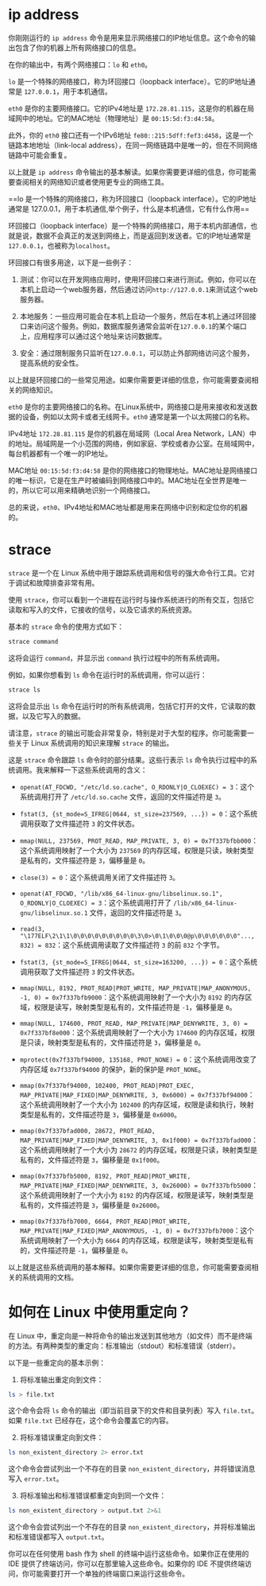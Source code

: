 # ip address
你刚刚运行的 `ip address` 命令是用来显示网络接口的IP地址信息。这个命令的输出包含了你的机器上所有网络接口的信息。

在你的输出中，有两个网络接口：`lo` 和 `eth0`。

`lo` 是一个特殊的网络接口，称为环回接口（loopback interface）。它的IP地址通常是 `127.0.0.1`，用于本机通信。

`eth0` 是你的主要网络接口。它的IPv4地址是 `172.28.81.115`，这是你的机器在局域网中的地址。它的MAC地址（物理地址）是 `00:15:5d:f3:d4:58`。

此外，你的 `eth0` 接口还有一个IPv6地址 `fe80::215:5dff:fef3:d458`，这是一个链路本地地址（link-local address），在同一网络链路中是唯一的，但在不同网络链路中可能会重复。

以上就是 `ip address` 命令输出的基本解读。如果你需要更详细的信息，你可能需要查阅相关的网络知识或者使用更专业的网络工具。

==lo 是一个特殊的网络接口，称为环回接口（loopback interface）。它的IP地址通常是 127.0.0.1，用于本机通信,举个例子，什么是本机通信，它有什么作用==

环回接口（loopback interface）是一个特殊的网络接口，用于本机内部通信，也就是说，数据不会真正的发送到网络上，而是返回到发送者。它的IP地址通常是`127.0.0.1`，也被称为`localhost`。

环回接口有很多用途，以下是一些例子：

1. 测试：你可以在开发网络应用时，使用环回接口来进行测试。例如，你可以在本机上启动一个web服务器，然后通过访问`http://127.0.0.1`来测试这个web服务器。

2. 本地服务：一些应用可能会在本机上启动一个服务，然后在本机上通过环回接口来访问这个服务。例如，数据库服务通常会监听在`127.0.0.1`的某个端口上，应用程序可以通过这个地址来访问数据库。

3. 安全：通过限制服务只监听在`127.0.0.1`，可以防止外部网络访问这个服务，提高系统的安全性。

以上就是环回接口的一些常见用途。如果你需要更详细的信息，你可能需要查阅相关的网络知识。

`eth0` 是你的主要网络接口的名称。在Linux系统中，网络接口是用来接收和发送数据的设备，例如以太网卡或者无线网卡。`eth0` 通常是第一个以太网接口的名称。

IPv4地址 `172.28.81.115` 是你的机器在局域网（Local Area Network，LAN）中的地址。局域网是一个小范围的网络，例如家庭、学校或者办公室。在局域网中，每台机器都有一个唯一的IP地址。

MAC地址 `00:15:5d:f3:d4:58` 是你的网络接口的物理地址。MAC地址是网络接口的唯一标识，它是在生产时被编码到网络接口中的。MAC地址在全世界是唯一的，所以它可以用来精确地识别一个网络接口。

总的来说，`eth0`、IPv4地址和MAC地址都是用来在网络中识别和定位你的机器的。

# strace
`strace` 是一个在 Linux 系统中用于跟踪系统调用和信号的强大命令行工具。它对于调试和故障排查非常有用。

使用 `strace`，你可以看到一个进程在运行时与操作系统进行的所有交互，包括它读取和写入的文件，它接收的信号，以及它请求的系统资源。

基本的 `strace` 命令的使用方式如下：

```bash
strace command
```

这将会运行 `command`，并显示出 `command` 执行过程中的所有系统调用。

例如，如果你想看到 `ls` 命令在运行时的系统调用，你可以运行：

```bash
strace ls
```

这将会显示出 `ls` 命令在运行时的所有系统调用，包括它打开的文件，它读取的数据，以及它写入的数据。

请注意，`strace` 的输出可能会非常复杂，特别是对于大型的程序。你可能需要一些关于 Linux 系统调用的知识来理解 `strace` 的输出。

这是 `strace` 命令跟踪 `ls` 命令时的部分结果。这些行表示 `ls` 命令执行过程中的系统调用。我来解释一下这些系统调用的含义：

- `openat(AT_FDCWD, "/etc/ld.so.cache", O_RDONLY|O_CLOEXEC) = 3`：这个系统调用打开了 `/etc/ld.so.cache` 文件，返回的文件描述符是 `3`。

- `fstat(3, {st_mode=S_IFREG|0644, st_size=237569, ...}) = 0`：这个系统调用获取了文件描述符 `3` 的文件状态。

- `mmap(NULL, 237569, PROT_READ, MAP_PRIVATE, 3, 0) = 0x7f337bfbb000`：这个系统调用映射了一个大小为 `237569` 的内存区域，权限是只读，映射类型是私有的，文件描述符是 `3`，偏移量是 `0`。

- `close(3) = 0`：这个系统调用关闭了文件描述符 `3`。

- `openat(AT_FDCWD, "/lib/x86_64-linux-gnu/libselinux.so.1", O_RDONLY|O_CLOEXEC) = 3`：这个系统调用打开了 `/lib/x86_64-linux-gnu/libselinux.so.1` 文件，返回的文件描述符是 `3`。

- `read(3, "\177ELF\2\1\1\0\0\0\0\0\0\0\0\0\3\0>\0\1\0\0\0@p\0\0\0\0\0\0"..., 832) = 832`：这个系统调用读取了文件描述符 `3` 的前 `832` 个字节。

- `fstat(3, {st_mode=S_IFREG|0644, st_size=163200, ...}) = 0`：这个系统调用获取了文件描述符 `3` 的文件状态。

- `mmap(NULL, 8192, PROT_READ|PROT_WRITE, MAP_PRIVATE|MAP_ANONYMOUS, -1, 0) = 0x7f337bfb9000`：这个系统调用映射了一个大小为 `8192` 的内存区域，权限是读写，映射类型是私有的，文件描述符是 `-1`，偏移量是 `0`。

- `mmap(NULL, 174600, PROT_READ, MAP_PRIVATE|MAP_DENYWRITE, 3, 0) = 0x7f337bf8e000`：这个系统调用映射了一个大小为 `174600` 的内存区域，权限是只读，映射类型是私有的，文件描述符是 `3`，偏移量是 `0`。

- `mprotect(0x7f337bf94000, 135168, PROT_NONE) = 0`：这个系统调用改变了内存区域 `0x7f337bf94000` 的保护，新的保护是 `PROT_NONE`。

- `mmap(0x7f337bf94000, 102400, PROT_READ|PROT_EXEC, MAP_PRIVATE|MAP_FIXED|MAP_DENYWRITE, 3, 0x6000) = 0x7f337bf94000`：这个系统调用映射了一个大小为 `102400` 的内存区域，权限是读和执行，映射类型是私有的，文件描述符是 `3`，偏移量是 `0x6000`。

- `mmap(0x7f337bfad000, 28672, PROT_READ, MAP_PRIVATE|MAP_FIXED|MAP_DENYWRITE, 3, 0x1f000) = 0x7f337bfad000`：这个系统调用映射了一个大小为 `28672` 的内存区域，权限是只读，映射类型是私有的，文件描述符是 `3`，偏移量是 `0x1f000`。

- `mmap(0x7f337bfb5000, 8192, PROT_READ|PROT_WRITE, MAP_PRIVATE|MAP_FIXED|MAP_DENYWRITE, 3, 0x26000) = 0x7f337bfb5000`：这个系统调用映射了一个大小为 `8192` 的内存区域，权限是读写，映射类型是私有的，文件描述符是 `3`，偏移量是 `0x26000`。

- `mmap(0x7f337bfb7000, 6664, PROT_READ|PROT_WRITE, MAP_PRIVATE|MAP_FIXED|MAP_ANONYMOUS, -1, 0) = 0x7f337bfb7000`：这个系统调用映射了一个大小为 `6664` 的内存区域，权限是读写，映射类型是私有的，文件描述符是 `-1`，偏移量是 `0`。

以上就是这些系统调用的基本解释。如果你需要更详细的信息，你可能需要查阅相关的系统调用的文档。


# 如何在 Linux 中使用重定向？
在 Linux 中，重定向是一种将命令的输出发送到其他地方（如文件）而不是终端的方法。有两种类型的重定向：标准输出（stdout）和标准错误（stderr）。

以下是一些重定向的基本示例：

1. 将标准输出重定向到文件：

```bash
ls > file.txt
```

这个命令会将 `ls` 命令的输出（即当前目录下的文件和目录列表）写入 `file.txt`。如果 `file.txt` 已经存在，这个命令会覆盖它的内容。

2. 将标准错误重定向到文件：

```bash
ls non_existent_directory 2> error.txt
```

这个命令会尝试列出一个不存在的目录 `non_existent_directory`，并将错误消息写入 `error.txt`。

3. 将标准输出和标准错误都重定向到同一个文件：

```bash
ls non_existent_directory > output.txt 2>&1
```

这个命令会尝试列出一个不存在的目录 `non_existent_directory`，并将标准输出和标准错误都写入 `output.txt`。

你可以在任何使用 bash 作为 shell 的终端中运行这些命令。如果你正在使用的 IDE 提供了终端访问，你可以在那里输入这些命令。如果你的 IDE 不提供终端访问，你可能需要打开一个单独的终端窗口来运行这些命令。